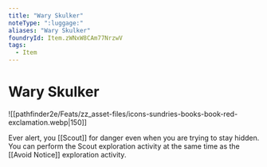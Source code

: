 ```yaml
---
title: "Wary Skulker"
noteType: ":luggage:"
aliases: "Wary Skulker"
foundryId: Item.zWNxW8CAm77NrzwV
tags:
  - Item
---
```


# Wary Skulker
![[pathfinder2e/Feats/zz_asset-files/icons-sundries-books-book-red-exclamation.webp|150]]

Ever alert, you [[Scout]] for danger even when you are trying to stay hidden. You can perform the Scout exploration activity at the same time as the [[Avoid Notice]] exploration activity.
